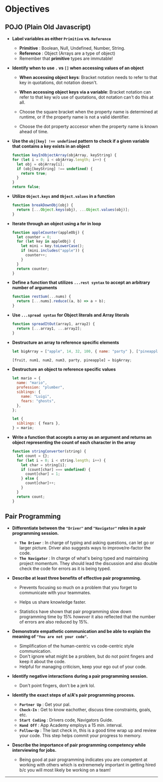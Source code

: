 # **Objectives**

## **POJO (Plain Old Javascript)**

- **Label variables as either `Primitive` vs. `Reference`**

  - **Primitive** : Boolean, Null, Undefined, Number, String.
  - **Reference** : Object (Arrays are a type of object)
  - Remember that **primitive** types are immutable!

- **Identify when to use `.` vs `[]` when accessing values of an object**

  - **When accessing object keys**: Bracket notation needs to refer to that key in quotations, dot notation doesn't.

  - **When accessing object keys via a variable**: Bracket notation can refer to that key w/o use of quotations, dot notation can't do this at all.

  - Choose the square bracket when the property name is determined at runtime, or if the property name is not a valid identifier.

  - Choose the dot property acccesor when the property name is known ahead of time.

- **Use the `obj[key] !== undefined` pattern to check if a given variable that contains a key exists in an object**

  ```js
  function keyInObjectArray(objArray, keyString) {
  for (let i = 0; i < objArray.length; i++) {
    let obj = objArray[i];
    if (obj[keyString] !== undefined) {
      return true;
    }
  }
  return false;
  ```

- **Utilize `Object.keys` and `Object.values` in a function**
  ```js
  function breakDownObj(obj) {
    return [...Object.keys(obj), ...Object.values(obj)];
  }
  ```
- **Iterate through an object using a for in loop**
  ```js
  function appleCounter(appleObj) {
    let counter = 0;
    for (let key in appleObj) {
      let mini = key.toLowerCase();
      if (mini.includes("apple")) {
        counter++;
      }
    }
    return counter;
  }
  ```

* **Define a function that utilizes `...rest syntax` to accept an arbitrary number of arguments**

  ```js
  function restSum(...nums) {
    return [...nums].reduce((a, b) => a + b);
  }
  ```

* **Use `...spread syntax` for Object literals and Array literals**
  ```js
  function spreadItOut(array1, array2) {
    return [...array1, ...array2];
  }
  ```

- **Destructure an array to reference specific elements**

  ```js
  let bigArray = ["apple", 14, 32, 100, { name: "party" }, ["pineapple"]];

  [fruit, num1, num2, num3, party, pineapple] = bigArray;
  ```

* **Destructure an object to reference specific values**
  ```js
  let mario = {
    name: "mario",
    profession: "plumber",
    siblings: {
      name: "Luigi",
      fears: "ghosts",
    },
  };
  ```
  ```js
  let {
    siblings: { fears },
  } = mario;
  ```
* **Write a function that accepts a array as an argument and returns an object representing the count of each character in the array**
  ```js
  function stringConverter(string) {
    let count = {};
    for (let i = 0; i < string.length; i++) {
      let char = string[i];
      if (count[char] === undefined) {
        count[char] = 1;
      } else {
        count[char]++;
      }
    }
    return count;
  }
  ```

## **Pair Programming**

- **Differentiate between the `"Driver"` and `"Navigator"` roles in a pair programming session.**

  - **`The Driver`** : In charge of typing and asking questions, can let go or larger picture. Driver also suggests ways to improve/re-factor the code.
  - **`The Navigator`** : In charge of what's being typed and maintaining project momentum. They should lead the discussion and also double check the code for errors as it is being typed.

- **Describe at least three benefits of effective pair programming.**

  - Prevents focusing so much on a problem that you forget to communicate with your teammates.

  - Helps us share knowledge faster.
  - Statistics have shown that pair programming slow down programming time by 15% _however_ it also reflected that the number of errors are also reduced by 15%.

- **Demonstrate empathetic communication and be able to explain the meaning of `"You are not your code"`.**

  - Simplification of the human-centric vs code-centric style communication.
  - Don't ignore what might be a problem, but do not point fingers and keep it about the code.
  - Helpful for managing criticism, keep your ego out of your code.

- **Identify negative interactions during a pair programming session.**

  - Don't point fingers, don't be a jerk lol.

- **Identify the exact steps of a/A's pair programming process.**

  - **`Partner Up`** : Get your pal.
  - **`Check-In`** : Get to know eachother, discuss time constraints, goals, etc.
  - **`Start Coding`** : Drivers code, Navigators Guide.
  - **`Hand Off`** : App Academy employs a 15 min. interval.
  - **`Follow-Up`** : The last check in, this is a good time wrap up and review your code. This step helps commit your progress to memory.

- **Describe the importance of pair programming competency while interviewing for jobs.**
  - Being good at pair programming indicates you are competent at working with others which is extrememely important in getting hired b/c you will most likely be working on a team!

---
